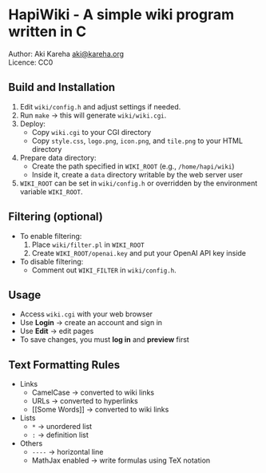 # HapiWiki - A simple wiki program written in C

Author: Aki Kareha <aki@kareha.org>  
Licence: CC0  

## Build and Installation

1. Edit `wiki/config.h` and adjust settings if needed.
2. Run `make` -> this will generate `wiki/wiki.cgi`.
3. Deploy:
    * Copy `wiki.cgi` to your CGI directory
    * Copy `style.css`, `logo.png`, `icon.png`, and `tile.png` to your HTML directory
4. Prepare data directory:
    * Create the path specified in `WIKI_ROOT` (e.g., `/home/hapi/wiki`)
    * Inside it, create a `data` directory writable by the web server user
5. `WIKI_ROOT` can be set in `wiki/config.h` or overridden by the environment variable `WIKI_ROOT`.

## Filtering (optional)

- To enable filtering:
    1. Place `wiki/filter.pl` in `WIKI_ROOT`
    2. Create `WIKI_ROOT/openai.key` and put your OpenAI API key inside
- To disable filtering:
    * Comment out `WIKI_FILTER` in `wiki/config.h`.

## Usage

- Access `wiki.cgi` with your web browser
- Use **Login** -> create an account and sign in
- Use **Edit** -> edit pages
- To save changes, you must **log in** and **preview** first

## Text Formatting Rules

- Links
    * CamelCase -> converted to wiki links
    * URLs -> converted to hyperlinks
    * [[Some Words]] -> converted to wiki links
- Lists
    * `*` -> unordered list
    * `:` -> definition list
- Others
    * `----` -> horizontal line
    * MathJax enabled -> write formulas using TeX notation
